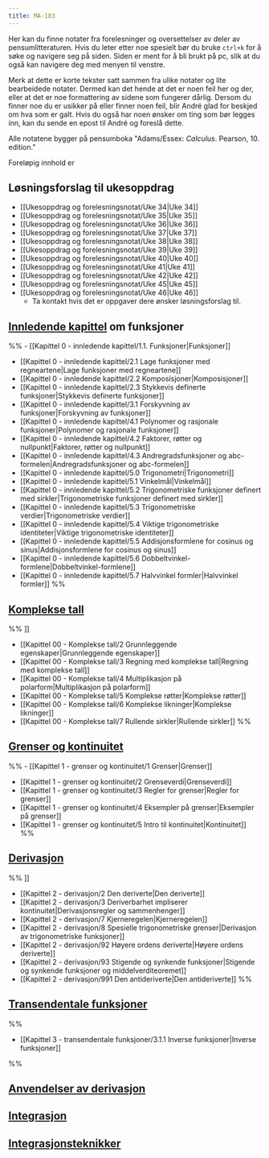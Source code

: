 ```yaml
---
title: MA-183
---
```

Her kan du finne notater fra forelesninger og oversettelser av deler av pensumlitteraturen. Hvis du leter etter noe spesielt bør du bruke `ctrl+k` for å søke og navigere seg på siden. Siden er ment for å bli brukt på pc, slik at du også kan navigere deg med menyen til venstre.

Merk at dette er korte tekster satt sammen fra ulike notater og lite bearbeidede notater. Dermed kan det hende at det er noen feil her og der, eller at det er noe formattering av sidene som fungerer dårlig. Dersom du finner noe du er usikker på eller finner noen feil, blir André glad for beskjed om hva som er galt. Hvis du også har noen ønsker om ting som bør legges inn, kan du sende en epost til André og foreslå dette.

Alle notatene bygger på pensumboka "Adams/Essex: _Calculus_. Pearson, 10. edition."

Foreløpig innhold er
 
## Løsningsforslag til  ukesoppdrag

- [[Ukesoppdrag og forelesningsnotat/Uke 34|Uke 34]]
- [[Ukesoppdrag og forelesningsnotat/Uke 35|Uke 35]]
- [[Ukesoppdrag og forelesningsnotat/Uke 36|Uke 36]]
- [[Ukesoppdrag og forelesningsnotat/Uke 37|Uke 37]]
- [[Ukesoppdrag og forelesningsnotat/Uke 38|Uke 38]]
- [[Ukesoppdrag og forelesningsnotat/Uke 39|Uke 39]]
- [[Ukesoppdrag og forelesningsnotat/Uke 40|Uke 40]]
- [[Ukesoppdrag og forelesningsnotat/Uke 41|Uke 41]]
- [[Ukesoppdrag og forelesningsnotat/Uke 42|Uke 42]]
- [[Ukesoppdrag og forelesningsnotat/Uke 45|Uke 45]]
- [[Ukesoppdrag og forelesningsnotat/Uke 46|Uke 46]]
    - Ta kontakt hvis det er oppgaver dere ønsker løsningsforslag til.

## [Innledende kapittel](Kapittel-0---innledende-kapittel/) om funksjoner

%% - [[Kapittel 0 - innledende kapittel/1.1. Funksjoner|Funksjoner]]
- [[Kapittel 0 - innledende kapittel/2.1 Lage funksjoner med regneartene|Lage funksjoner med regneartene]]
- [[Kapittel 0 - innledende kapittel/2.2 Komposisjoner|Komposisjoner]]
- [[Kapittel 0 - innledende kapittel/2.3 Stykkevis definerte funksjoner|Stykkevis definerte funksjoner]]
- [[Kapittel 0 - innledende kapittel/3.1 Forskyvning av funksjoner|Forskyvning av funksjoner]]
- [[Kapittel 0 - innledende kapittel/4.1 Polynomer og rasjonale funksjoner|Polynomer og rasjonale funksjoner]]
- [[Kapittel 0 - innledende kapittel/4.2 Faktorer, røtter og nullpunkt|Faktorer, røtter og nullpunkt]]
- [[Kapittel 0 - innledende kapittel/4.3 Andregradsfunksjoner og abc-formelen|Andregradsfunksjoner og abc-formelen]]
- [[Kapittel 0 - innledende kapittel/5.0 Trigonometri|Trigonometri]]
- [[Kapittel 0 - innledende kapittel/5.1 Vinkelmål|Vinkelmål]]
- [[Kapittel 0 - innledende kapittel/5.2 Trigonometriske funksjoner definert med sirkler|Trigonometriske funksjoner definert med sirkler]]
- [[Kapittel 0 - innledende kapittel/5.3 Trigonometriske verdier|Trigonometriske verdier]]
- [[Kapittel 0 - innledende kapittel/5.4 Viktige trigonometriske identiteter|Viktige trigonometriske identiteter]]
- [[Kapittel 0 - innledende kapittel/5.5 Addisjonsformlene for cosinus og sinus|Addisjonsformlene for cosinus og sinus]]
- [[Kapittel 0 - innledende kapittel/5.6 Dobbeltvinkel-formlene|Dobbeltvinkel-formlene]]
- [[Kapittel 0 - innledende kapittel/5.7 Halvvinkel formler|Halvvinkel formler]] %%

## [Komplekse tall](Kapittel-0.5---Komplekse-tall/)

%% [](Kapittel%2000%20-%20Komplekse%20tall/1%20Komplekse%20tall.md)]]
- [[Kapittel 00 - Komplekse tall/2 Grunnleggende egenskaper|Grunnleggende egenskaper]]
- [[Kapittel 00 - Komplekse tall/3 Regning med komplekse tall|Regning med komplekse tall]]
- [[Kapittel 00 - Komplekse tall/4 Multiplikasjon på polarform|Multiplikasjon på polarform]]
- [[Kapittel 00 - Komplekse tall/5 Komplekse røtter|Komplekse røtter]]
- [[Kapittel 00 - Komplekse tall/6 Komplekse likninger|Komplekse likninger]]
- [[Kapittel 00 - Komplekse tall/7 Rullende sirkler|Rullende sirkler]] %%
## [Grenser og kontinuitet](Kapittel-1---grenser-og-kontinuitet/)

%% - [[Kapittel 1 - grenser og kontinuitet/1 Grenser|Grenser]]
- [[Kapittel 1 - grenser og kontinuitet/2 Grenseverdi|Grenseverdi]]
- [[Kapittel 1 - grenser og kontinuitet/3 Regler for grenser|Regler for grenser]]
- [[Kapittel 1 - grenser og kontinuitet/4 Eksempler på grenser|Eksempler på grenser]]
- [[Kapittel 1 - grenser og kontinuitet/5 Intro til kontinuitet|Kontinuitet]] %%

##  [Derivasjon](Kapittel-2---derivasjon/)

%% [](Kapittel%202%20-%20derivasjon/1%20Endringsrater.md)]]
- [[Kapittel 2 - derivasjon/2 Den deriverte|Den deriverte]]
- [[Kapittel 2 - derivasjon/3 Deriverbarhet impliserer kontinuitet|Derivasjonsregler og sammenhenger]]
- [[Kapittel 2 - derivasjon/7 Kjerneregelen|Kjerneregelen]]
- [[Kapittel 2 - derivasjon/8 Spesielle trigonometriske grenser|Derivasjon av trigonometriske funksjoner]]
- [[Kapittel 2 - derivasjon/92 Høyere ordens deriverte|Høyere ordens deriverte]]
- [[Kapittel 2 - derivasjon/93 Stigende og synkende funksjoner|Stigende og synkende funksjoner og middelverditeoremet]]
- [[Kapittel 2 - derivasjon/991 Den antideriverte|Den antideriverte]]
 %%

## [Transendentale funksjoner](Kapittel-3---transendentale-funksjoner/)

%% 
- [[Kapittel 3 - transendentale funksjoner/3.1.1 Inverse funksjoner|Inverse funksjoner]]

 %%
## [Anvendelser av derivasjon](Kapittel-4---anvendelse-av-derivasjon/)


## [Integrasjon](Kapittel-5---integrasjon/)

## [Integrasjonsteknikker](Kapittel-6---Integrasjonsteknikker/)


